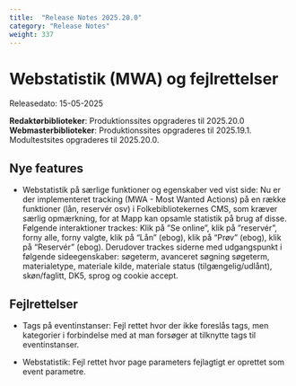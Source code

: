 ```yaml
---
title:  "Release Notes 2025.20.0"
category: "Release Notes"
weight: 337
---
```


# Webstatistik (MWA) og fejlrettelser

Releasedato: 15-05-2025

**Redaktørbiblioteker**: Produktionssites opgraderes til 2025.20.0\
**Webmasterbiblioteker**: Produktionssites opgraderes til 2025.19.1. Modultestsites opgraderes til 2025.20.0.


## Nye features

- Webstatistik på særlige funktioner og egenskaber ved vist side: Nu er der implementeret tracking (MWA - Most Wanted Actions) på en række funktioner (lån, reservér osv) i Folkebibliotekernes CMS, som kræver særlig opmærkning, for at Mapp kan opsamle statistik på brug af disse. Følgende interaktioner trackes: Klik på ”Se online”, klik på ”reservér”, forny alle, forny valgte, klik på “Lån” (ebog), klik på “Prøv” (ebog), klik på “Reservér” (ebog). Derudover trackes siderne med udgangspunkt i følgende sideegenskaber: søgeterm, avanceret søgning søgeterm, materialetype, materiale kilde, materiale status (tilgængelig/udlånt), skøn/faglitt, DK5, sprog og cookie accept. 



## Fejlrettelser

- Tags på eventinstanser: Fejl rettet hvor der ikke foreslås tags, men kategorier i forbindelse med at man forsøger at tilknytte tags til eventinstanser.

- Webstatistik: Fejl rettet hvor page parameters fejlagtigt er oprettet som event parametre. 

